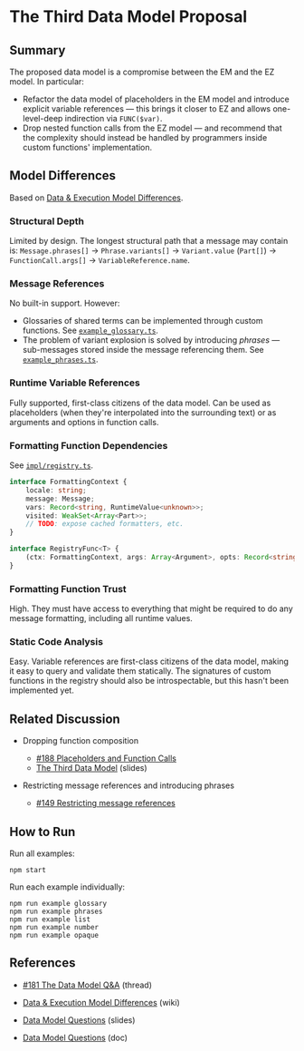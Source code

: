 # The Third Data Model Proposal

## Summary

The proposed data model is a compromise between the EM and the EZ model. In particular:

- Refactor the data model of placeholders in the EM model and introduce explicit variable references — this brings it closer to EZ and allows one-level-deep indirection via `FUNC($var)`.
- Drop nested function calls from the EZ model — and recommend that the complexity should instead be handled by programmers inside custom functions' implementation.

## Model Differences

Based on [Data & Execution Model Differences](https://github.com/unicode-org/message-format-wg/wiki/Data-&-Execution-Model-Differences).

### Structural Depth

Limited by design. The longest structural path that a message may contain is: `Message.phrases[]` → `Phrase.variants[]` → `Variant.value` (`Part[]`) → `FunctionCall.args[]` → `VariableReference.name`.

### Message References

No built-in support. However:

- Glossaries of shared terms can be implemented through custom functions. See [`example_glossary.ts`](https://github.com/unicode-org/message-format-wg/blob/experiments/experiments/stasm/third/example/example_glossary.ts).
- The problem of variant explosion is solved by introducing _phrases_ — sub-messages stored inside the message referencing them. See [`example_phrases.ts`](https://github.com/unicode-org/message-format-wg/blob/experiments/experiments/stasm/third/example/example_phrases.ts).

### Runtime Variable References

Fully supported, first-class citizens of the data model. Can be used as placeholders (when they're interpolated into the surrounding text) or as arguments and options in function calls.

### Formatting Function Dependencies

See [`impl/registry.ts`](https://github.com/unicode-org/message-format-wg/blob/experiments/experiments/stasm/third/impl/registry.ts).

```ts
interface FormattingContext {
	locale: string;
	message: Message;
	vars: Record<string, RuntimeValue<unknown>>;
	visited: WeakSet<Array<Part>>;
	// TODO: expose cached formatters, etc.
}

interface RegistryFunc<T> {
	(ctx: FormattingContext, args: Array<Argument>, opts: Record<string, Parameter>): RuntimeValue<T>
}
```

### Formatting Function Trust

High. They must have access to everything that might be required to do any message formatting, including all runtime values.

### Static Code Analysis

Easy. Variable references are first-class citizens of the data model, making it easy to query and validate them statically. The signatures of custom functions in the registry should also be introspectable, but this hasn't been implemented yet.

## Related Discussion

- Dropping function composition
    - [#188 Placeholders and Function Calls](https://github.com/unicode-org/message-format-wg/discussions/188)
    - [The Third Data Model](https://docs.google.com/presentation/d/1pex8lEIQ0dFs72ATxva0IprIP6xLe14Sop2Oy4xPXFo/edit?usp=sharing) (slides)

- Restricting message references and introducing phrases
    - [#149 Restricting message references](https://github.com/unicode-org/message-format-wg/discussions/149)

## How to Run

Run all examples:

    npm start

Run each example individually:

    npm run example glossary
    npm run example phrases
    npm run example list
    npm run example number
    npm run example opaque

## References

- [#181 The Data Model Q&A](https://github.com/unicode-org/message-format-wg/discussions/181) (thread)

- [Data & Execution Model Differences](https://github.com/unicode-org/message-format-wg/wiki/Data-&-Execution-Model-Differences) (wiki)

- [Data Model Questions](https://docs.google.com/presentation/d/153q1UcCgfTQBJEZpxQiRbqYLrU8clkxmRvCJVC2BQTU/edit#slide=id.gdfd5b6784c_0_80) (slides)

- [Data Model Questions](https://docs.google.com/document/d/1kVXGMfwNKwU8QiUvUKReGapUAOhwZYaWJUAI3NW06UA/edit) (doc)
